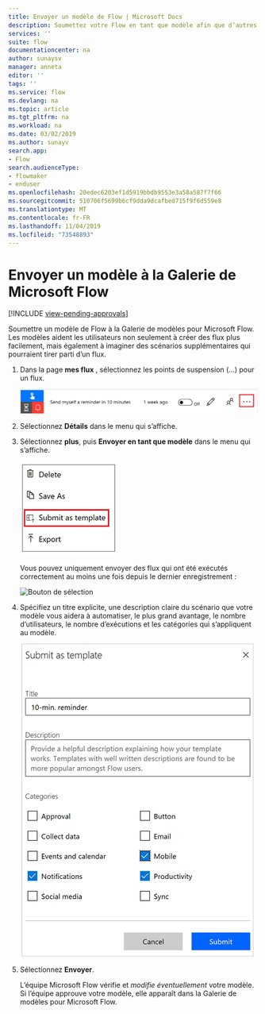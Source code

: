```yaml
---
title: Envoyer un modèle de Flow | Microsoft Docs
description: Soumettez votre Flow en tant que modèle afin que d’autres organisations puissent le trouver dans la Galerie de modèles et utiliser le Flow que vous avez créé.
services: ''
suite: flow
documentationcenter: na
author: sunaysv
manager: anneta
editor: ''
tags: ''
ms.service: flow
ms.devlang: na
ms.topic: article
ms.tgt_pltfrm: na
ms.workload: na
ms.date: 03/02/2019
ms.author: sunayv
search.app:
- Flow
search.audienceType:
- flowmaker
- enduser
ms.openlocfilehash: 20edec6203ef1d5919bbdb9553e3a58a587f7f66
ms.sourcegitcommit: 510706f5699b6cf9dda9dcafbed715f9f6d559e8
ms.translationtype: MT
ms.contentlocale: fr-FR
ms.lasthandoff: 11/04/2019
ms.locfileid: "73548893"
---
```

# <a name="submit-a-template-to-the-microsoft-flow-gallery"></a>Envoyer un modèle à la Galerie de Microsoft Flow
[!INCLUDE [view-pending-approvals](includes/cc-rebrand.md)]

Soumettre un modèle de Flow à la Galerie de modèles pour Microsoft Flow. Les modèles aident les utilisateurs non seulement à créer des flux plus facilement, mais également à imaginer des scénarios supplémentaires qui pourraient tirer parti d’un flux.

1. Dans la page **mes flux** , sélectionnez les points de suspension (...) pour un flux.

    ![Bouton de sélection](./media/publish-a-template/ellipsis-button.png)
1. Sélectionnez **Détails** dans le menu qui s’affiche.
1. Sélectionnez **plus**, puis **Envoyer en tant que modèle** dans le menu qui s’affiche.

    ![Menu contextuel](./media/publish-a-template/context-menu.png)

   Vous pouvez uniquement envoyer des flux qui ont été exécutés correctement au moins une fois depuis le dernier enregistrement :

     ![Bouton de sélection](./media/publish-a-template/need-successful-run-warning.png)
1. Spécifiez un titre explicite, une description claire du scénario que votre modèle vous aidera à automatiser, le plus grand avantage, le nombre d’utilisateurs, le nombre d’exécutions et les catégories qui s’appliquent au modèle.

    ![Options de modèle](./media/publish-a-template/template-options.png)
1. Sélectionnez **Envoyer**.

     L’équipe Microsoft Flow vérifie et *modifie éventuellement* votre modèle. Si l’équipe approuve votre modèle, elle apparaît dans la Galerie de modèles pour Microsoft Flow.
